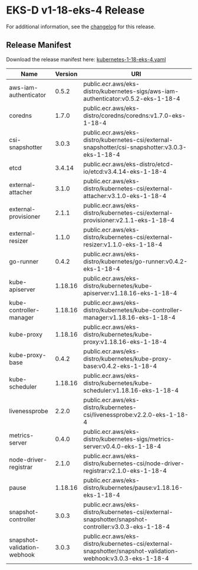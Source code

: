 # EKS-D v1-18-eks-4 Release

For additional information, see the [changelog](CHANGELOG-v1-18-eks-4.md) for this release.

## Release Manifest
Download the release manifest here: [kubernetes-1-18-eks-4.yaml](https://distro.eks.amazonaws.com/kubernetes-1-18/kubernetes-1-18-eks-4.yaml)

| Name | Version | URI |
|------|---------|-----|
| aws-iam-authenticator | 0.5.2 | public.ecr.aws/eks-distro/kubernetes-sigs/aws-iam-authenticator:v0.5.2-eks-1-18-4 |
| coredns | 1.7.0 | public.ecr.aws/eks-distro/coredns/coredns:v1.7.0-eks-1-18-4 |
| csi-snapshotter | 3.0.3 | public.ecr.aws/eks-distro/kubernetes-csi/external-snapshotter/csi-snapshotter:v3.0.3-eks-1-18-4 |
| etcd | 3.4.14 | public.ecr.aws/eks-distro/etcd-io/etcd:v3.4.14-eks-1-18-4 |
| external-attacher | 3.1.0 | public.ecr.aws/eks-distro/kubernetes-csi/external-attacher:v3.1.0-eks-1-18-4 |
| external-provisioner | 2.1.1 | public.ecr.aws/eks-distro/kubernetes-csi/external-provisioner:v2.1.1-eks-1-18-4 |
| external-resizer | 1.1.0 | public.ecr.aws/eks-distro/kubernetes-csi/external-resizer:v1.1.0-eks-1-18-4 |
| go-runner | 0.4.2 | public.ecr.aws/eks-distro/kubernetes/go-runner:v0.4.2-eks-1-18-4 |
| kube-apiserver | 1.18.16 | public.ecr.aws/eks-distro/kubernetes/kube-apiserver:v1.18.16-eks-1-18-4 |
| kube-controller-manager | 1.18.16 | public.ecr.aws/eks-distro/kubernetes/kube-controller-manager:v1.18.16-eks-1-18-4 |
| kube-proxy | 1.18.16 | public.ecr.aws/eks-distro/kubernetes/kube-proxy:v1.18.16-eks-1-18-4 |
| kube-proxy-base | 0.4.2 | public.ecr.aws/eks-distro/kubernetes/kube-proxy-base:v0.4.2-eks-1-18-4 |
| kube-scheduler | 1.18.16 | public.ecr.aws/eks-distro/kubernetes/kube-scheduler:v1.18.16-eks-1-18-4 |
| livenessprobe | 2.2.0 | public.ecr.aws/eks-distro/kubernetes-csi/livenessprobe:v2.2.0-eks-1-18-4 |
| metrics-server | 0.4.0 | public.ecr.aws/eks-distro/kubernetes-sigs/metrics-server:v0.4.0-eks-1-18-4 |
| node-driver-registrar | 2.1.0 | public.ecr.aws/eks-distro/kubernetes-csi/node-driver-registrar:v2.1.0-eks-1-18-4 |
| pause | 1.18.16 | public.ecr.aws/eks-distro/kubernetes/pause:v1.18.16-eks-1-18-4 |
| snapshot-controller | 3.0.3 | public.ecr.aws/eks-distro/kubernetes-csi/external-snapshotter/snapshot-controller:v3.0.3-eks-1-18-4 |
| snapshot-validation-webhook | 3.0.3 | public.ecr.aws/eks-distro/kubernetes-csi/external-snapshotter/snapshot-validation-webhook:v3.0.3-eks-1-18-4 |
